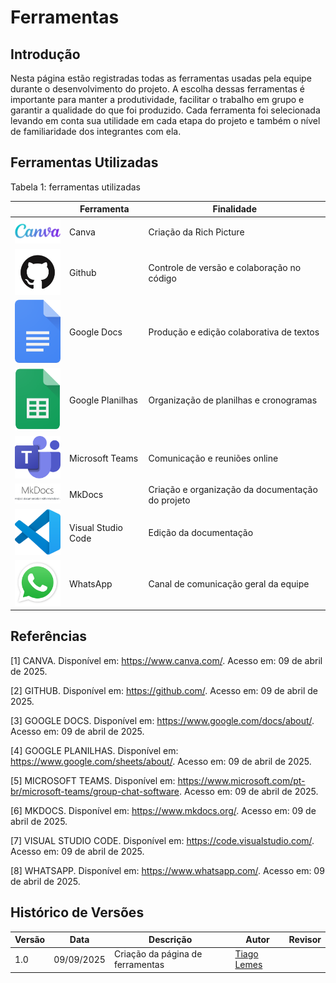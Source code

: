 # Ferramentas

## Introdução 
Nesta página estão registradas todas as ferramentas usadas pela equipe durante o desenvolvimento do projeto. A escolha dessas ferramentas é importante para manter a produtividade, facilitar o trabalho em grupo e garantir a qualidade do que foi produzido. Cada ferramenta foi selecionada levando em conta sua utilidade em cada etapa do projeto e também o nível de familiaridade dos integrantes com ela.

## Ferramentas Utilizadas
Tabela 1: ferramentas utilizadas 

|  | Ferramenta | Finalidade |
|--|------------|------------|
| <img src="../imagens/ferramentas/logoCanva.png" width="100"> | Canva | Criação da Rich Picture |
| <img src="../imagens/ferramentas/logoGithub.png" width="100"> | Github | Controle de versão e colaboração no código |
| <img src="../imagens/ferramentas/logoDocs.png" width="100"> | Google Docs | Produção e edição colaborativa de textos |
| <img src="../imagens/ferramentas/logoPlanilhas.png" width="100"> | Google Planilhas | Organização de planilhas e cronogramas |
| <img src="../imagens/ferramentas/logoTeams.png" width="100"> | Microsoft Teams | Comunicação e reuniões online |
| <img src="../imagens/ferramentas/logoMkDocs.png" width="100"> | MkDocs | Criação e organização da documentação do projeto |
| <img src="../imagens/ferramentas/logoVScode.png" width="100"> | Visual Studio Code | Edição da documentação |
| <img src="../imagens/ferramentas/logoWhatsapp.png" width="100"> | WhatsApp | Canal de comunicação geral da equipe |

## Referências

[1] CANVA. Disponível em: https://www.canva.com/. Acesso em: 09 de abril de 2025.  

[2] GITHUB. Disponível em: https://github.com/. Acesso em: 09 de abril de 2025.  

[3] GOOGLE DOCS. Disponível em: https://www.google.com/docs/about/. Acesso em: 09 de abril de 2025.  

[4] GOOGLE PLANILHAS. Disponível em: https://www.google.com/sheets/about/. Acesso em: 09 de abril de 2025.  

[5] MICROSOFT TEAMS. Disponível em: https://www.microsoft.com/pt-br/microsoft-teams/group-chat-software. Acesso em: 09 de abril de 2025.  

[6] MKDOCS. Disponível em: https://www.mkdocs.org/. Acesso em: 09 de abril de 2025.  

[7] VISUAL STUDIO CODE. Disponível em: https://code.visualstudio.com/. Acesso em: 09 de abril de 2025.  

[8] WHATSAPP. Disponível em: https://www.whatsapp.com/. Acesso em: 09 de abril de 2025.  


## Histórico de Versões

| Versão | Data | Descrição | Autor | Revisor |
| ---- | ----- | ----- | ---- | ----- | 
| 1.0 | 09/09/2025 | Criação da página de ferramentas | [Tiago Lemes](https://github.com/TiagoTeixeira-2005) |  |
